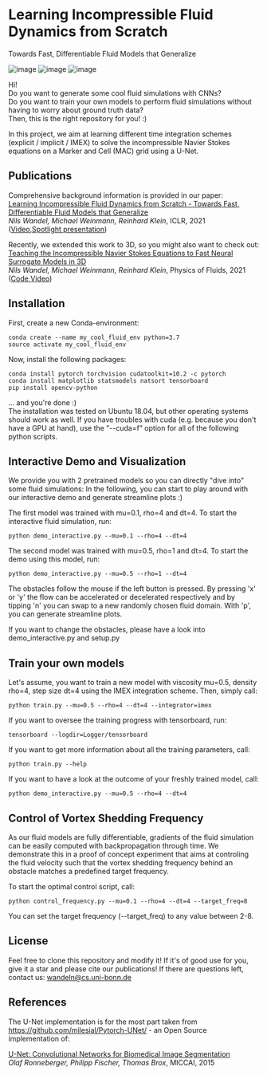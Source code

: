 # Learning Incompressible Fluid Dynamics from Scratch
Towards Fast, Differentiable Fluid Models that Generalize

![image](imgs/readme_img1.png)
![image](imgs/readme_img2.png)
![image](imgs/readme_img3.png)

Hi!  
Do you want to generate some cool fluid simulations with CNNs?  
Do you want to train your own models to perform fluid simulations without having to worry about ground truth data?  
Then, this is the right repository for you! :)

In this project, we aim at learning different time integration schemes (explicit / implicit / IMEX) to solve the incompressible Navier Stokes equations on a Marker and Cell (MAC) grid using a U-Net.

## Publications

Comprehensive background information is provided in our paper:  
[Learning Incompressible Fluid Dynamics from Scratch - Towards Fast, Differentiable Fluid Models that Generalize](https://arxiv.org/abs/2006.08762)  
*Nils Wandel, Michael Weinmann, Reinhard Klein*, ICLR, 2021 ([Video](https://www.youtube.com/watch?v=EU3YuUNVsXQ),[Spotlight presentation](https://www.youtube.com/watch?v=wIvFkhsIaRA))

Recently, we extended this work to 3D, so you might also want to check out:  
[Teaching the Incompressible Navier Stokes Equations to Fast Neural Surrogate Models in 3D](https://arxiv.org/abs/2012.11893)  
*Nils Wandel, Michael Weinmann, Reinhard Klein*, Physics of Fluids, 2021 ([Code](https://github.com/aschethor/Teaching_Incompressible_Fluid_Dynamics_to_3D_CNNs),[Video](https://www.youtube.com/watch?v=tKcYJaJtHJE))

## Installation

First, create a new Conda-environment:

```
conda create --name my_cool_fluid_env python=3.7  
source activate my_cool_fluid_env
```

Now, install the following packages:

```
conda install pytorch torchvision cudatoolkit=10.2 -c pytorch  
conda install matplotlib statsmodels natsort tensorboard  
pip install opencv-python
```

... and you're done :)  
The installation was tested on Ubuntu 18.04, but other operating systems should work as well. 
If you have troubles with cuda (e.g. because you don't have a GPU at hand), use the "\-\-cuda=f" option for all of the following python scripts.

## Interactive Demo and Visualization

We provide you with 2 pretrained models so you can directly "dive into" some fluid simulations: In the following, you can start to play around with our interactive demo and generate streamline plots :)

The first model was trained with mu=0.1, rho=4 and dt=4. To start the interactive fluid simulation, run:

```
python demo_interactive.py --mu=0.1 --rho=4 --dt=4
```

The second model was trained with mu=0.5, rho=1 and dt=4. To start the demo using this model, run:

```
python demo_interactive.py --mu=0.5 --rho=1 --dt=4
```

The obstacles follow the mouse if the left button is pressed.
By pressing 'x' or 'y' the flow can be accelerated or decelerated respectively and by tipping 'n' you can swap to a new randomly chosen fluid domain.
With 'p', you can generate streamline plots.

If you want to change the obstacles, please have a look into demo_interactive.py and setup.py

## Train your own models

Let's assume, you want to train a new model with viscosity mu=0.5, density rho=4, step size dt=4 using the IMEX integration scheme. Then, simply call:

```
python train.py --mu=0.5 --rho=4 --dt=4 --integrator=imex
```

If you want to oversee the training progress with tensorboard, run:

```
tensorboard --logdir=Logger/tensorboard
```

If you want to get more information about all the training parameters, call:

```
python train.py --help
```

If you want to have a look at the outcome of your freshly trained model, call:

```
python demo_interactive.py --mu=0.5 --rho=4 --dt=4
```

## Control of Vortex Shedding Frequency

As our fluid models are fully differentiable, gradients of the fluid simulation can be easily computed with backpropagation through time. We demonstrate this in a proof of concept experiment that aims at controling the fluid velocity such that the vortex shedding frequency behind an obstacle matches a predefined target frequency.

To start the optimal control script, call:

```
python control_frequency.py --mu=0.1 --rho=4 --dt=4 --target_freq=8
```

You can set the target frequency (\-\-target_freq) to any value between 2-8.

## License

Feel free to clone this repository and modify it! If it's of good use for you, give it a star and please cite our publications!
If there are questions left, contact us: wandeln@cs.uni-bonn.de

## References

The U-Net implementation is for the most part taken from https://github.com/milesial/Pytorch-UNet/ - an Open Source implementation of:  

[U-Net: Convolutional Networks for Biomedical Image Segmentation](https://arxiv.org/abs/1505.04597)  
*Olaf Ronneberger, Philipp Fischer, Thomas Brox*, MICCAI, 2015

